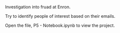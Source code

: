 Investigation into fruad at Enron.

Try to identify people of interest based on their emails.

Open the file, P5 - Notebook.ipynb to view the project.

